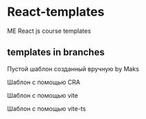 # React-templates

ME React js course templates

## templates in branches

Пустой шаблон созданный вручную by Maks

Шаблон с помощью CRA

Шаблон с помощью vite

Шаблон с помощью vite-ts
